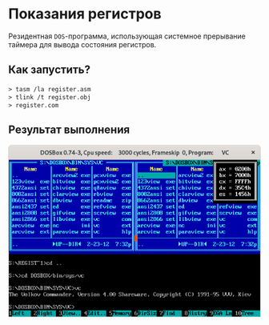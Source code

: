 # Показания регистров

Резидентная `DOS`-программа, использующая системное прерывание таймера для вывода состояния регистров.

## Как запустить?

```
> tasm /la register.asm
> tlink /t register.obj
> register.com
```

## Результат выполнения

![Результат](./github-images/example.png)
